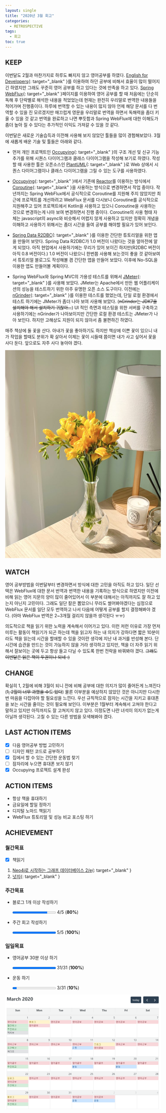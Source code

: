 ```yaml
---
layout: single
title: "2020년 3월 회고"
categories:
  - RETROSPECTIVE
tags:
  - 회고
toc: true
---
```


## KEEP

이번달도 2월과 마찬가지로 하루도 빠지지 않고 영어공부를 하였다. [English for Developers](http://www.yes24.com/Product/Goods/19992192){: target="\_blank" }를 이용하여 하던 공부에 비해서 효율이 많이 떨어지긴 하였지만 그래도 꾸준히 영어 공부를 하고 있다는 것에 만족을 하고 있다. [Spring WebFlux](https://docs.spring.io/spring/docs/current/spring-framework-reference/web-reactive.html){: target="\_blank" }페이지를 이용하여 영어 공부를 할 때 처음에는 단순히 독해 후 단락별로 해석한 내용을 적었었는데 현재는 완전히 우리말로 번역한 내용들을 적어가며 진행중이다. 하루에 번역할 수 있는 내용이 많지 않아 언제 해당 문서를 다 번역할 수 있을 진 모르겠지만 매끄럽게 영문을 우리말로 번역을 하면서 독해력을 좀더 키울 수 있을 것 같고 번역을 완료하고 나면 뿌듯함과 Spring WebFlux에 대한 이해도가 좀더 높아 질 수 있다는 추가적인 이익도 가져갈 수 있을 것 같다.

이번달은 새로운 기술습득과 이전해 사용해 보지 않았던 툴들을 많이 경험해보았다. 3월에 새롭게 배운 기술 및 툴들은 아래와 같다.

- 먼저 개인 프로잭트인 [Occupying](https://github.com/veluxer62/occupying){: target="\_blank" }의 구조 개선 및 신규 기능 추가를 위해 시퀀스 다이어그램과 클래스 다이어그램을 작성해 보기로 하였다. 작성할 때 사용한 툴은 오픈소스인 [PlantUML](https://plantuml.com/){: target="\_blank" }로 Web 상에서 시퀀스 다이어그램이나 클래스 다이어그램을 그릴 수 있는 도구를 사용하였다.

- [Occupying](https://github.com/veluxer62/occupying){: target="\_blank" }에서 기존에 [Reactor](https://projectreactor.io/)를 이용하는 방식에서 [Coroutine](https://docs.spring.io/spring/docs/current/spring-framework-reference/languages.html#coroutines){: target="\_blank" }을 사용하는 방식으로 변경하면서 작업 중이다. 작년까지는 Spring WebFlux에서 공식적으로 Coroutine를 지원해 주지 않았지만 최근에 프로젝트를 개선하려고 WebFlux 문서를 다시보니 Coroutine를 공식적으로 지원해주고 있어 프로젝트에서 Kotlin을 사용하고 있으니 Coroutine을 사용하는 것으로 변경하는게 나아 보여 변경하면서 진행 중이다. Coroutine의 사용 형태 자체는 javascript의 async와 비슷해서 어렵지 않게 사용하고 있지만 정확히 개념을 이해하고 사용하기 위해서는 좀더 시간을 들여 공부를 해야할 필요가 있어 보인다.

- [Spring Data R2DBC](https://spring.io/projects/spring-data-r2dbc){: target="\_blank" }를 이용한 간단한 튜토리얼을 위한 앱을 만들어 보앗다. Spring Data R2DBC가 1.0 버전이 나왔다는 것을 얼마전에 알게 되었다. 아직 현업에서 사용하기에는 무리가 있어 보이긴 하지만(R2DBC 버전이 아직 0.8 버전이다.) 1.0 버전이 나왔으니 한번쯤 사용해 보는것이 좋을 것 같아보여서 튜토리얼 블로그도 작성해볼 겸 간단한 앱을 만들어 보았다. 이후에 No-SQL을 이용한 앱도 만들어볼 계획이다.

- Spring WebFlux와 Spring MVC의 가용성 테스트를 위해서 [JMeter](https://jmeter.apache.org/){: target="\_blank" }를 사용해 보았다. JMeter는 Apache에서 만든 웹 어플리케이션의 성능을 테스트하기 위한 아주 유명한 오픈 소스 도구이다. 이전에는 [nGrinder](http://naver.github.io/ngrinder/){: target="\_blank" }를 이용한 테스트를 했었는데, 단일 로컬 환경에서 테스트 하기에는 JMeter가 좀더 나아 보여 사용해 보았다. (~~nGrinder는 JDK7을 설치해야 해서 설치하기 귀찮아...~~) UI 적인 측면과 테스팅을 위한 서버를 구축하고 사용하기에는 nGrinder가 나아보이지만 간단한 로컬 환경 테스트는 JMeter가 나아 보인다. 하지만 고해상도 지원이 되지 않아서 좀 불편하긴 하였다.

매주 책상에 둘 꽃을 산다. 아내가 꽃을 좋아하기도 하지만 책상에 이쁜 꽃이 있으니 내가 작업을 할때도 분위가 확 살아서 이제는 꽃이 시들때 쯤이면 내가 사고 싶어서 꽃을 사다 둔다. 앞으로도 자주 사다 놓아야 겠다.

![flower](/assets/images/retrospective/flower.jpg)

## WATCH

영어 공부방법을 이번달부터 변경하면서 방식에 대한 고민을 아직도 하고 있다. 일단 선택은 WebFlux에 대한 문서 번역과 번역한 내용을 기록하는 방식으로 하였지만 이전에 비해 읽는 영어 지문의 양이 많이 줄어있어서 이 부분에 대해서는 아직까지도 잘 하고 있는지 아닌지 고민이다. 그래도 일단 칼은 뽑았으니 무라도 썰어봐야겠다는 심정으로 WebFlux 문서를 일단 모두 번역하고 나서 다음에 어떻게 공부를 할지 결정해봐야 겠다. (아마 WebFlux 번역은 2~3개월 걸리지 않을까 생각된다 ㅠㅠ)

의도적으로 책을 읽기 위한 노력을 계속해서 이어가고 있다. 이런 저런 이유로 가장 먼저 미루는 활동이 책읽기가 되곤 하는데 책을 읽고자 하는 내 의지가 강하다면 짧은 10분이라도 책을 읽는데 시간을 할애할 수 있을 것이란 생각에 지난 내 과거를 반성해 본다. 단시간에 습관을 만드는 것이 가능하지 않을 거라 생각하고 있지만, 책을 더 자주 읽기 위해서 잘보이는 곳에 두고 항상 들고 다닐 수 있도록 한번 전략을 바꿔봐야 겠다. ~~그래도 이번달은 읽은 책이 두권이나 되네 :)~~

## CHANGE

확실히 1, 2월에 비해 3월이 되니 전에 비해 공부에 대한 의지가 많이 줄어든게 느껴진다 (~~1, 2월이 너무 과했을 수도 있다~~)
물론 이부분을 예상하지 않았던 것은 아니지만 다시한번 마음을 다잡아야 할 필요성을 느낀다. 우선 규칙적으로 잠자는 시간을 지키고 휴대폰을 보는 시간을 줄이는 것이 필요해 보인다. 이부분은 1월부터 계속해서 고쳐야 한다고 말하고 있지만 아직까지도 잘 고쳐지지 않고 있다. 이정도면 나란 녀석이 의지가 없는게 아닐까 생각된다. 고칠 수 있는 다른 방법을 모색해봐야 겠다.

## LAST ACTION ITEMS

- [x] 다음 영어공부 방법 고민하기
- [ ] 디자인 패턴 코드로 공부하기
- [x] 집에서 할 수 있는 간단한 운동법 찾기
- [ ] 잠자리에 누으면 휴대폰 보지 않기
- [x] Occupying 프로젝트 설계 완성

## ACTION ITEMS

- 항상 책을 휴대하기
- 금요일에 할일 정하기
- 디지털 노마드 책읽기
- WebFlux 튜토리얼 및 성능 비교 포스팅 하기

## ACHIEVEMENT

### 월간목표

- [x] 책읽기

1. [Neo4j로 시작하는 그래프 데이터베이스 2/e](/book-review/graph-database-starting-with-neo4j/){: target="\_blank" }
2. [넛지](/book-review/nudge/){: target="\_blank" }

### 주간목표

- 블로그 1개 이상 작성하기

  <progress value="4" max="5"></progress> 4/5 (<b>80%</b>)

- 주간 회고 작성하기

  <progress value="5" max="5"></progress> 5/5 (<b>100%</b>)

### 일일목표

- 영어공부 30분 이상 하기

  <progress value="31" max="31"></progress> 31/31 (<b>100%</b>)

- 운동 하기

  <progress value="3" max="31"></progress> 3/31 (<b>10%</b>)

![January Calendar](/assets/images/retrospective/march-calendar.png)

